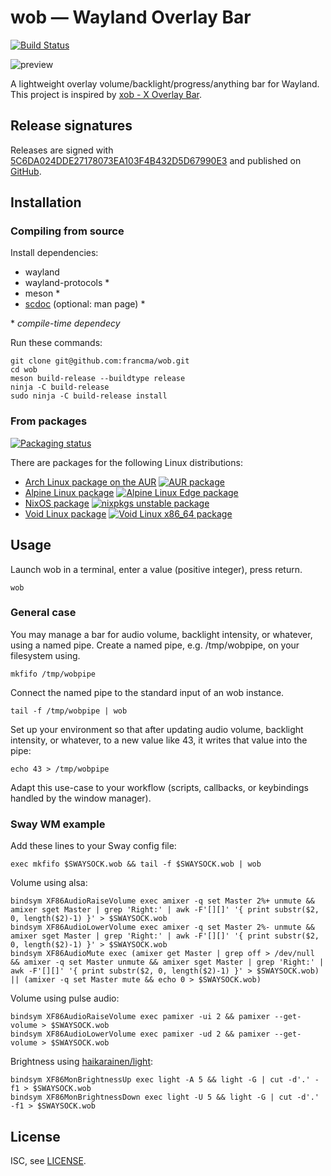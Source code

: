 # wob — Wayland Overlay Bar

[![Build Status](https://travis-ci.org/francma/wob.svg?branch=master)](https://travis-ci.org/francma/wob)

![preview](https://martinfranc.eu/wob-preview.svg)

A lightweight overlay volume/backlight/progress/anything bar for Wayland. This project is inspired by [xob - X Overlay Bar](https://github.com/florentc/xob).

## Release signatures

Releases are signed with [5C6DA024DDE27178073EA103F4B432D5D67990E3](https://keys.openpgp.org/vks/v1/by-fingerprint/5C6DA024DDE27178073EA103F4B432D5D67990E3) and published on [GitHub](https://github.com/francma/wob/releases).

## Installation

### Compiling from source

Install dependencies:

- wayland
- wayland-protocols \*
- meson \*
- [scdoc](https://git.sr.ht/~sircmpwn/scdoc) (optional: man page) \*

\* _compile-time dependecy_

Run these commands:

```
git clone git@github.com:francma/wob.git
cd wob
meson build-release --buildtype release
ninja -C build-release
sudo ninja -C build-release install
```

### From packages

[![Packaging status](https://repology.org/badge/tiny-repos/wob.svg)](https://repology.org/project/wob/versions)

There are packages for the following Linux distributions:

- [Arch Linux package on the AUR](https://aur.archlinux.org/packages/wob/) [![AUR package](https://repology.org/badge/version-for-repo/aur/wob.svg?header=)](https://repology.org/project/wob/versions)
- [Alpine Linux package](https://pkgs.alpinelinux.org/packages?name=wob&branch=edge) [![Alpine Linux Edge package](https://repology.org/badge/version-for-repo/alpine_edge/wob.svg?header=)](https://repology.org/project/wob/versions)
- [NixOS package](https://github.com/NixOS/nixpkgs/blob/master/pkgs/tools/misc/wob/default.nix) [![nixpkgs unstable package](https://repology.org/badge/version-for-repo/nix_unstable/wob.svg?header=)](https://repology.org/project/wob/versions)
- [Void Linux package](https://github.com/void-linux/void-packages/blob/master/srcpkgs/wob/template) [![Void Linux x86_64 package](https://repology.org/badge/version-for-repo/void_x86_64/wob.svg?header=)](https://repology.org/project/wob/versions)

## Usage

Launch wob in a terminal, enter a value (positive integer), press return.

```
wob
```

### General case

You may manage a bar for audio volume, backlight intensity, or whatever, using a named pipe. Create a named pipe, e.g. /tmp/wobpipe, on your filesystem using.

```
mkfifo /tmp/wobpipe
```

Connect the named pipe to the standard input of an wob instance.

```
tail -f /tmp/wobpipe | wob
```

Set up your environment so that after updating audio volume, backlight intensity, or whatever, to a new value like 43, it writes that value into the pipe:

```
echo 43 > /tmp/wobpipe
```

Adapt this use-case to your workflow (scripts, callbacks, or keybindings handled by the window manager).

### Sway WM example

Add these lines to your Sway config file:

```
exec mkfifo $SWAYSOCK.wob && tail -f $SWAYSOCK.wob | wob
```

Volume using alsa:

```
bindsym XF86AudioRaiseVolume exec amixer -q set Master 2%+ unmute && amixer sget Master | grep 'Right:' | awk -F'[][]' '{ print substr($2, 0, length($2)-1) }' > $SWAYSOCK.wob
bindsym XF86AudioLowerVolume exec amixer -q set Master 2%- unmute && amixer sget Master | grep 'Right:' | awk -F'[][]' '{ print substr($2, 0, length($2)-1) }' > $SWAYSOCK.wob
bindsym XF86AudioMute exec (amixer get Master | grep off > /dev/null && amixer -q set Master unmute && amixer sget Master | grep 'Right:' | awk -F'[][]' '{ print substr($2, 0, length($2)-1) }' > $SWAYSOCK.wob) || (amixer -q set Master mute && echo 0 > $SWAYSOCK.wob)
```

Volume using pulse audio:

```
bindsym XF86AudioRaiseVolume exec pamixer -ui 2 && pamixer --get-volume > $SWAYSOCK.wob
bindsym XF86AudioLowerVolume exec pamixer -ud 2 && pamixer --get-volume > $SWAYSOCK.wob
```

Brightness using [haikarainen/light](https://github.com/haikarainen/light):

```
bindsym XF86MonBrightnessUp exec light -A 5 && light -G | cut -d'.' -f1 > $SWAYSOCK.wob
bindsym XF86MonBrightnessDown exec light -U 5 && light -G | cut -d'.' -f1 > $SWAYSOCK.wob
```

## License

ISC, see [LICENSE](/LICENSE).
